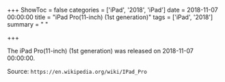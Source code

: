 +++
ShowToc = false
categories = ['iPad', '2018', 'iPad']
date = 2018-11-07 00:00:00
title = "iPad Pro(11-inch) (1st generation)"
tags = ['iPad', '2018']
summary = " "

+++

The iPad Pro(11-inch) (1st generation) was released on 2018-11-07 00:00:00.

Source: `https://en.wikipedia.org/wiki/IPad_Pro`


